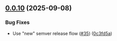 ## [0.0.10](https://github.com/elastiflow/pipelines/compare/v0.0.9...v0.0.10) (2025-09-08)

### Bug Fixes

* Use "new" semver release flow ([#35](https://github.com/elastiflow/pipelines/issues/35)) ([0c3fd5a](https://github.com/elastiflow/pipelines/commit/0c3fd5aa541046f9930e368ea1ea5a177309574c))


